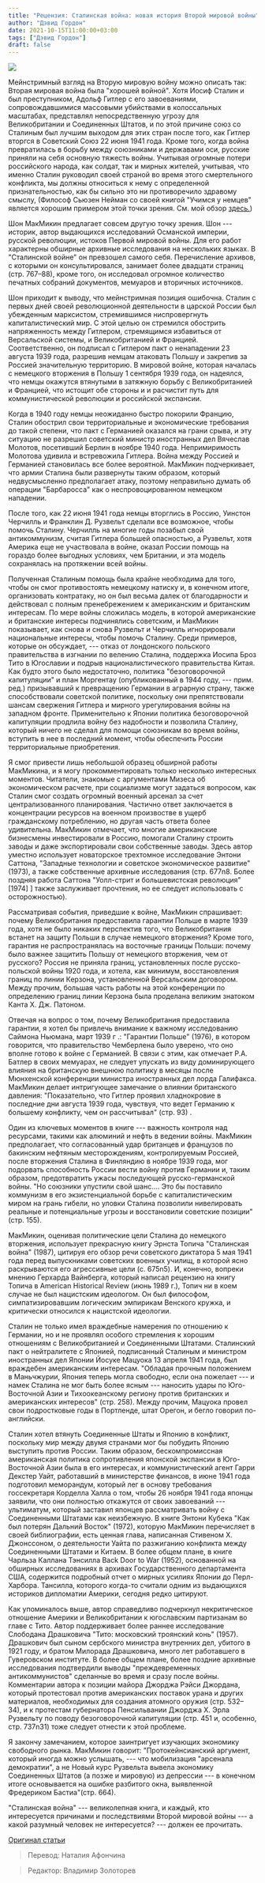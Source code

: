 ```yaml
---
title: "Рецензия: Сталинская война: новая история Второй мировой войны"
author: "Дэвид Гордон"
date: 2021-10-15T11:00:00+03:00
tags: ["Дэвид Гордон"]
draft: false
---
```

![](https://cdn.mises.org/styles/slideshow/s3/FDR_Stalin_750x516.jpg?itok=yG5AK3rj)

Мейнстримный взгляд на Вторую мировую войну можно описать так: Вторая мировая война была "хорошей войной". Хотя Иосиф Сталин и был  преступником, Адольф Гитлер с его завоеваниями, сопровождавшимися массовыми убийствами в колоссальных масштабах, представлял непосредственную угрозу для Великобритании и Соединенных Штатов, и по этой причине союз со Сталиным был лучшим выходом для этих стран после того, как Гитлер вторгся в Советский Союз 22 июня 1941 года. Кроме того, когда война превратилась в борьбу между союзниками и державами оси, русские приняли на себя основную тяжесть войны. Учитывая огромные потери российского народа, как солдат, так и мирных жителей, учитывая, что именно Сталин руководил своей страной во время этого смертельного конфликта, мы должны относиться к нему с определенной  признательностью, как бы сильно это ни противоречило здравому смыслу, (Философ Сьюзен Нейман со своей книгой "Учимся у немцев" является хорошим примером этой точки зрения. См. мой обзор [здесь.](https://mises.org/wire/individual-responsibility-and-guilt))

Шон МакМикин предлагает совсем другую точку зрения. Шон --- историк, автор выдающихся исследований Османской империи, русской революции, истоков Первой мировой войны. Для его работ характерны обширные архивные исследования на нескольких языках. В "Сталинской войне" он превзошел самого себя. Перечисление архивов, с которыми он консультировался, занимает более двадцати страниц (стр. 767–88), кроме того, он исследовал огромное количество печатных собраний документов, мемуаров и вторичных источников.

Шон приходит к выводу, что мейнстримная позиция ошибочна. Сталин с первых дней своей революционной деятельности в царской России был убежденным марксистом, стремившимся ниспровергнуть капиталистический мир. С этой целью он стремился обострить напряженность между Гитлером, стремящимся избавиться от Версальской системы, и Великобританией и Францией. Соответственно, он подписал с Гитлером пакт о ненападении 23 августа 1939 года, разрешив немцам атаковать Польшу и закрепив за Россией значительную территорию. В мировой войне, которая началась с немецкого вторжения в Польшу 1 сентября 1939 года, он надеялся, что немцы окажутся втянутыми в затяжную борьбу с Великобританией и Францией, что истощит обе стороны и и расчистит путь для коммунистической революции и российской экспансии.

Когда в 1940 году немцы неожиданно быстро покорили Францию, Сталин обострил свои территориальные и экономические требования до такой степени, что пакт с Германией оказался на грани срыва, и эту ситуацию не разрешил советский министр иностранных дел Вячеслав Молотов, посетивший Берлин в ноябре 1940 года. Непримиримость Молотова удивила и встревожила Гитлера. Война между Россией и Германией становилась все более вероятной. МакМикин подчеркивает, что армии Сталина были развернуты таким образом, который недвусмысленно предполагает атаку, поэтому неправильно думать об операции "Барбаросса" как о неспровоцированном немецком нападении.

После того, как 22 июня 1941 года немцы вторглись в Россию, Уинстон Черчилль и Франклин Д. Рузвельт сделали все возможное, чтобы помочь Сталину. Черчилль на многие годы позабыл свой антикоммунизм, считая Гитлера большей опасностью, а Рузвельт, хотя Америка еще не участвовала в войне, оказал России помощь на гораздо более выгодных условиях, чем Британии, и эта модель сохранялась на протяжении всей войны.

Полученная Сталиным помощь была крайне необходима для того, чтобы он смог противостоять немецкому натиску и, в конечном итоге, организовать контратаку, но он был весьма далек от благодарности и действовал с полным пренебрежением к американским и британским интересам. По мере войны сложилась модель, в которой американские и британские интересы подчинялись советским, и МакМикин показывает, как снова и снова Рузвельт и Черчилль игнорировали национальные интересы, чтобы помочь Сталину. Среди примеров, которые он обсуждает, --- отказ от лондонского польского правительства в изгнании по велению Сталина, поддержка Иосипа Броз Тито в Югославии и подрыв националистического правительства Китая. Как будто этого было недостаточно, политика "безоговорочной капитуляции" и план Моргентау (опубликованный в 1944 году, --- прим. ред.) призывавший к превращению Германии в аграрную страну, также способствовали советской политике, поскольку они препятствовали шансам свержения Гитлера и мирного урегулирования войны на западном фронте.  Применительно к Японии политика безоговорочной капитуляции продлила войну без надобности и позволила Сталину, который ничего не сделал для помощи союзникам во время войны, вступить в нее в последний момент, чтобы обеспечить России территориальные приобретения.

Я смог привести лишь небольшой образец обширной работы МакМикина, и я могу прокомментировать только несколько интересных моментов. Читатели, знакомые с аргументами Мизеса об экономическом расчете, при социализме могут задаться вопросом, как Сталин смог создать огромный военный арсенал за счет централизованного планирования. Частично ответ заключается в концентрации ресурсов на военном произвостве в ущерб гражданскому потреблению, но другая часть ответа более удивительна. МакМикин отмечает, что многие американские бизнесмены инвестировали в Россию, помогали Сталину строить заводы и даже экспортировали свои собственные заводы. Здесь автор уместно использует новаторское трехтомное исследование Энтони Саттона, "Западные технологии и советское экономическое развитие" (1973), а также собственные архивные исследования (стр. 677n8. Более поздняя работа Саттона "Уолл-стрит и большевистская революция" [1974] ] также заслуживает прочтения, но ее следует использовать с осторожностью).

Рассматривая события, приведшие к войне, МакМикин спрашивает: почему Великобритания предоставила гарантии Польше в марте 1939 года, хотя не было никаких перспектив того, что Великобритания встанет на защиту Польши в случае немецкого вторжения? Кроме того, гарантия не распространялась на восточные границы Польши: почему было важнее защитить Польшу от немецкого вторжения, чем от русского? Россия не приняла границ, установленных после русско-польской войны 1920 года, и хотела, как минимум, восстановления границ по линии Керзона, установленной Версальским договором. Между прочим, большая часть работы на этой конференции по определению границ линии Керзона была проделана великим знатоком Канта Х. Дж. Патоном.

Отвечая на вопрос о том, почему Великобритания предоставила гарантии, я хотел бы привлечь внимание к важному исследованию Саймона Ньюмана, март 1939 г .: "Гарантии Польше" (1976), в котором говорится, что правительство Чемберлена было уверено, что оно вполне готово к войне с Германией. В связи с этим, как отмечает Р.А. Батлер в своих мемуарах, не следует упускать из виду доминирующего влияния на британскую внешнюю политику в месяцы после Мюнхенской конференции министра иностранных дел лорда Галифакса. МакМикин делает интригующее замечание о влиянии британского давления: "Показательно, что Гитлер проявил хладнокровие в последние дни августа 1939 года, чувствуя, что ведет Германию к большему конфликту, чем он рассчитывал" (стр. 93) .

Один из ключевых моментов в книге --- важность контроля над ресурсами, такими как алюминий и нефть в ведении войны. МакМикин предполагает, что согласованный удар британцев и французов по бакинским нефтяным месторождениям, контролируемым Россией, после вторжения Сталина в Финляндию в ноябре 1939 года, мог подорвать способность России вести войну против Германии и, таким образом, предотвратить ужасы последующей русско-германской войны. "Но союзники упустили свой шанс…. Это бы поставило коммунизм в его экзистенциальной борьбе с капиталистическим миром на грань гибели, но уловки Сталина позволили нивелировать реальные и потенциальные угрозы и восстановили советские позиции" (стр. 155).

МакМикин, оценивая политические цели Сталина до немецкого вторжения, использует прекрасную книгу Эрнста Топича "Сталинская война" (1987), цитируя его обзор речи советского диктатора 5 мая 1941 года перед выпускниками советских военных училищ, в которой ясно раскрываются его агрессивные цели (с. 675n5). И, конечно, вопреки мнению Герхарда Вайнберга, который написал рецензию на книгу Топича в American Historical Review (июнь 1989 г.), Топич ни в коем случае не был нацистским идеологом. Он был философом, симпатизировавшим логическим эмпирикам Венского кружка, и критически относился к нацистской идеологии.

Сталин не только имел враждебные намерения по отношению к Германии, но и не проявлял особого стремления к хорошим отношениям с Великобританией и Соединенными Штатами. Сталинский пакт о нейтралитете с Японией, подписанный Сталиным и министром иностранных дел Японии Йосуке Мацуока 13 апреля 1941 года, был враждебен американским интересам. "Обладая прочным положением в Маньчжурии, Япония теперь могла свободно, если она пожелает --- и намек Сталина не мог быть более ясным --- наносить удары по Юго-Восточной Азии и Тихоокеанскому региону против британских и американских интересов" (стр. 258). Между прочим, Мацуока провел свои подростковые годы в Портленде, штат Орегон, и бегло говорил по-английски.

Сталин хотел втянуть Соединенные Штаты и Японию в конфликт, поскольку мир между двумя странами мог бы побудить Японию выступить против России. Таким образом, бескомпромиссная американская политика сопротивления японской экспансии в Юго-Восточной Азии была в его интересах, и коммунистический агент Гарри Декстер Уайт, работавший в министерстве финансов, в июне 1941 года подготовил меморандум, который лег в основу требования госсекретаря Корделла Халла о том, чтобы 26 ноября 1941 года японцы заявили, что они полностью откажутся от своих завоеваний --- ультиматум, который заставил японцев рассматривать войну с Соединенными Штатами как неизбежную. В книге Энтони Кубека "Как был потерян Дальний Восток" (1972), которую МакМикин перечисляет в своей библиографии, есть ценная глава, написанная Стивеном Х. Джонссоном, о деятельности Уайта по разжиганию конфликта между Соединенными Штатами и Китаем. В более общем плане, в книге Чарльза Каллана Тэнсилла Back Door to War (1952), основанной на обширных исследованиях в архивах Государственного департамента США, содержится подробный отчет о мирных усилиях Японии до Перл-Харбора. Тансилла, которого когда-то считали одним из выдающихся историков дипломатии Америки, сегодня редко цитируют.

Как упоминалось выше, автор справедливо подчеркнул некритическое отношение Америки и Великобритании к югославским партизанам во главе с Тито. Автор поддерживает более раннее исследование Слободана Драшковича "Тито: московский троянский конь" (1957). Драшкович был сыном сербского министра внутренних дел, убитого в 1921 году, и братом Милорада Драшковича, много лет работавшего в Гуверовском институте. В более общем плане, более поздние архивные исследования подтвердили выводы "преждевременных антикоммунистов" сделанные во время и сразу после войны. Комментарии автора к позиции майора Джорджа Рэйси Джордана, который протестовал против американских поставок урана и других материалов, необходимых для создания атомного оружия (стр. 532–34), и к протестам губернатора Пенсильвании Джорджа Х. Эрла Рузвельту по поводу безоговорочной капитуляции (стр. 451 и, особенно, стр. 737n31) тоже следует отнести к этой проблеме.

Я закончу замечанием, которое заинтригует изучающих экономику свободного рынка. МакМикин говорит: "Протокейнсианский аргумент, который иногда можно услышать, --- что мобилизация "арсенала демократии", а не Новый курс Рузвельта вывела экономику Соединенных Штатов (а позже и мировую) из депрессии --- в конечном итоге основывается на ошибке разбитого окна, выявленной Фредериком Бастиа"(стр. 664).

"Сталинская война" --- великолепная книга, и каждый, кто интересуется причинами и последствиями Второй мировой войны --- а какой разумный человек не интересуется? --- должен ее прочитать.

[Оригинал статьи](https://mises.org/wire/review-stalins-war-new-history-world-war-ii)

> Перевод: Наталия Афончина

> Редактор: Владимир Золоторев
